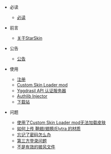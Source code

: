 * 必读 
  * [必读](./docs/a-1.md)
  
* 前言

  * [关于StarSkin](./docs/b-1.md)

* 公告

  * [公告](./docs/gg.md)
  
* 使用
  * [注册](./docs/c-1.md)
  * [Custom Skin Loader mod](./docs/c-2.md)
  * [Yggdrasil API 认证服务器](./docs/c-3.md)
  * [Authlib Injector](./docs/c-4)
  * [下载站](./docs/d-1.md)
  
* 问题
  * [使用了Custom Skin Loader mod无法加载皮肤](./docs/e-1.md)
  * [如何上传 鞘翅/翅膀/Elytra 的材质](./docs/e-2.md)
  * [忘记了密码怎么办](./docs/e-3.md)
  * [第三方登录问题](./docs/e-4.md)
  * [不是有效的披风文件](./docs/e-5.md)
